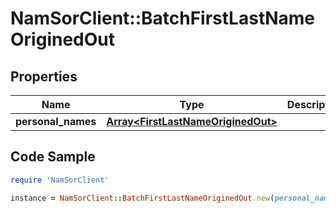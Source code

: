 # NamSorClient::BatchFirstLastNameOriginedOut

## Properties
Name | Type | Description | Notes
------------ | ------------- | ------------- | -------------
**personal_names** | [**Array&lt;FirstLastNameOriginedOut&gt;**](FirstLastNameOriginedOut.md) |  | [optional] 

## Code Sample

```ruby
require 'NamSorClient'

instance = NamSorClient::BatchFirstLastNameOriginedOut.new(personal_names: null)
```


